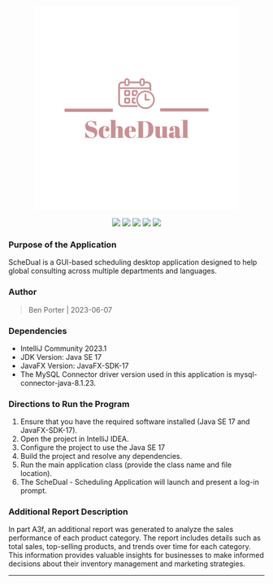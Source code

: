 <p align="center">
  <img src="logo.png" height="400">
</p>

<p align="center">
  <img src="https://img.shields.io/github/license/nuiben/ScheDual?style=for-the-badge">
  <img src="https://img.shields.io/github/stars/nuiben/ScheDual?style=for-the-badge">
  <img src="https://img.shields.io/github/issues/nuiben/ScheDual?color=blueviolet&style=for-the-badge">
  <img src="https://img.shields.io/github/forks/nuiben/ScheDual?color=teal&style=for-the-badge">
  <img src="https://img.shields.io/github/issues-pr/nuiben/ScheDual?color=tomato&style=for-the-badge">
</p>

### Purpose of the Application

ScheDual is a GUI-based scheduling desktop application designed to help global consulting across multiple
departments and languages.

### Author
> Ben Porter | 2023-06-07

### Dependencies

- IntelliJ Community 2023.1
- JDK Version: Java SE 17
- JavaFX Version: JavaFX-SDK-17
- The MySQL Connector driver version used in this application is mysql-connector-java-8.1.23.

### Directions to Run the Program

1. Ensure that you have the required software installed (Java SE 17 and JavaFX-SDK-17).
2. Open the project in IntelliJ IDEA.
3. Configure the project to use the Java SE 17
4. Build the project and resolve any dependencies.
5. Run the main application class (provide the class name and file location).
6. The ScheDual - Scheduling Application will launch and present a log-in prompt.

### Additional Report Description

In part A3f, an additional report was generated to analyze the sales performance of each product category.
The report includes details such as total sales, top-selling products, and trends over time for each category.
This information provides valuable insights for businesses to make informed decisions about their
inventory management and marketing strategies.

---

